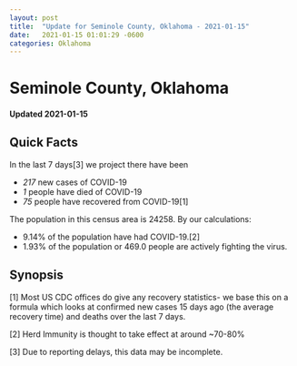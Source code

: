 ```yaml
---
layout: post
title:  "Update for Seminole County, Oklahoma - 2021-01-15"
date:   2021-01-15 01:01:29 -0600
categories: Oklahoma
---
```


# Seminole County, Oklahoma
#### Updated 2021-01-15

## Quick Facts

In the last 7 days[3] we project there have been
- *217* new cases of COVID-19
- *1* people have died of COVID-19
- *75* people have recovered from COVID-19[1]

The population in this census area is 24258. By our calculations:
- 9.14% of the population have had COVID-19.[2]
- 1.93% of the population or 469.0 people are actively fighting the virus.

## Synopsis




[1] Most US CDC offices do give any recovery statistics- we base this on a formula which looks at confirmed new cases
15 days ago (the average recovery time) and deaths over the last 7 days.

[2] Herd Immunity is thought to take effect at around ~70-80%

[3] Due to reporting delays, this data may be incomplete.
 
    